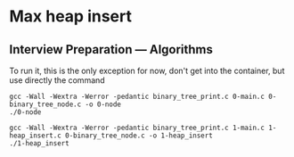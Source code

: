 # Max heap insert
## Interview Preparation ― Algorithms
To run it, this is the only exception for now, don't get into the container, but use directly the command
```angular2html
gcc -Wall -Wextra -Werror -pedantic binary_tree_print.c 0-main.c 0-binary_tree_node.c -o 0-node
./0-node

gcc -Wall -Wextra -Werror -pedantic binary_tree_print.c 1-main.c 1-heap_insert.c 0-binary_tree_node.c -o 1-heap_insert
./1-heap_insert
```
